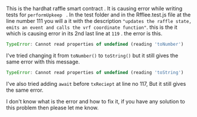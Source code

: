 This is the hardhat raffle smart contract . It is causing error
while writing tests for `performUpkeep ` . In the test folder and in the Rfflee.test.js file at the line number 111
you will a it with the description
`"updates the raffle state, emits an event and calls the vrf coordinate function"`. this is the it which is causing error in its 2nd last line at `119` . the error is this.

```javascript
TypeError: Cannot read properties of undefined (reading 'toNumber')
```

I've tried changing it from `toNumber()` to `toString()` but it still gives the same error with this message.

```javascript
TypeError: Cannot read properties of undefined (reading 'toString')
```

I've also tried adding `await` before `txReciept` at line no 117,
But it still gives the same error.

I don't know what is the error and how to fix it, if you have any solution to this problem then please let me know.
